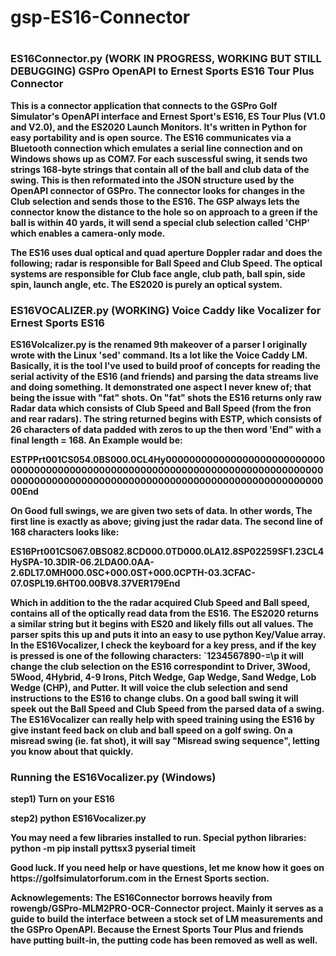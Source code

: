 # gsp-ES16-Connector
#
<h3>
<b>ES16Connector.py  (WORK IN PROGRESS, WORKING BUT STILL DEBUGGING)
<b>GSPro OpenAPI to Ernest Sports ES16 Tour Plus Connector</b>
</h3><p>
This is a connector application that connects to the GSPro Golf Simulator's OpenAPI interface and Ernest Sport's ES16, ES Tour Plus (V1.0 and V2.0), and the ES2020 Launch Monitors.   It's written in Python for easy portability and is open source.   The ES16 communicates via a Bluetooth connection which emulates a serial line connection and on Windows shows up as COM7.  For each suscessful swing, it sends two strings 168-byte strings that contain all of the ball and club data of the swing.  This is then reformated into the JSON structure used by the OpenAPI connector of GSPro.   The connector looks for changes in the Club selection and sends those to the ES16.   The GSP always lets the connector know the distance to the hole so on approach to a green if the ball is within 40 yards, it will send a special club selection called 'CHP' which enables a camera-only mode.  
</p><p>
The ES16 uses dual optical and quad aperture Doppler radar and does the following; radar is responsible for Ball Speed and Club Speed.  The optical systems are responsible for Club face angle, club path, ball spin, side spin, launch angle, etc.  The ES2020 is purely an optical system.

<h3>
<b>ES16VOCALIZER.py  (WORKING)
Voice Caddy like Vocalizer for Ernest Sports ES16</b>
</h3><p>
ES16Volcalizer.py is the renamed 9th makeover of a parser I originally wrote with the Linux 'sed' command.  Its a lot like the Voice Caddy LM.  Basically, it is the tool I've used to build
proof of concepts for reading the serial activity of the ES16 (and friends) and parsing the data streams live and doing something.  It demonstrated one aspect I never knew of; that being the issue with "fat" shots.  On "fat" shots the ES16 returns only raw Radar data which consists of Club Speed and Ball Speed (from the fron and rear radars).  The string returned begins with ESTP, which consists of 26 characters of data padded with zeros to up the then word 'End" with a final length = 168.   An Example would be: 
</p><p>
ESTPPrt001CS054.0BS000.0CL4Hy000000000000000000000000000000000000000000000000000000000000000000000000000000000000000000000000000000000000000000000000000000000000000End
</p><p>
On Good full swings, we are given two sets of data.  In other words, The first line is exactly as above; giving just the radar data.   The second line of 168 characters looks like:
</p><p>
ES16Prt001CS067.0BS082.8CD000.0TD000.0LA12.8SP02259SF1.23CL4HySPA-10.3DIR-06.2LDA00.0AA-2.6DL17.0MH000.0SC+000.0ST+000.0CPTH-03.3CFAC-07.0SPL19.6HT00.00BV8.37VER179End
</p><p>
Which in addition to the the radar acquired Club Speed and Ball speed, contains all of the optically read data from the ES16.  The ES2020 returns a similar string but it begins with ES20 and likely fills out all values.  The parser spits this up and puts it into an easy to use python Key/Value array. In the ES16Vocalizer, I check the keyboard for a key press, and if the key is pressed is one of the following characters: `1234567890-=\p it will change the club selection on the ES16 correspondint to Driver, 3Wood, 5Wood, 4Hybrid, 4-9 Irons, Pitch Wedge, Gap Wedge, Sand Wedge, Lob Wedge (CHP), and Putter.  It will voice the club selection and send instructions to the ES16 to change clubs.  On a good ball swing it will speek out the Ball Speed and Club Speed from the parsed data of a swing.  The ES16Vocalizer can really help with speed training using the ES16 by give instant feed back on club and ball speed on a golf swing.  On a misread swing (ie. fat shot), it will say "Misread swing sequence", letting you know about that quickly. 
</p>
<h3>
<b>Running the ES16Vocalizer.py (Windows)</b>
</h3>
<p>
step1) Turn on your ES16   
</p><p>
step2) python ES16Vocalizer.py 
</p><p>
You may need a few libraries installed to run.  
Special python libraries: 
python -m pip install pyttsx3 pyserial timeit
</p><p>
Good luck.  If you need help or have questions, let me know how it goes on https://golfsimulatorforum.com in the Ernest Sports section.
</p><p>
Acknowlegements:  The ES16Connector borrows heavily from rowengb/GSPro-MLM2PRO-OCR-Connector project.  Mainly it serves as a guide to build the interface between a stock set of LM measurements and the GSPro OpenAPI.  Because the Ernest Sports Tour Plus and friends have putting built-in, the putting code has been removed as well as well.   
</p>
